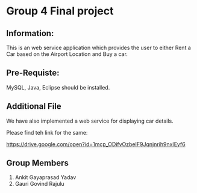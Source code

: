 # Group 4 Final project <br/>
## Information:

This is an web service application which provides the user to either Rent a Car based on the Airport Location and Buy a car.

## Pre-Requiste:

MySQL, Java, Eclipse should be installed.

## Additional File

We have also implemented a web service for displaying car details.

Please find teh link for the same:

https://drive.google.com/open?id=1mcp_ODifvOzbeIF9Jqnjnrih9nxIEyf6

## Group Members
1. Ankit Gayaprasad Yadav <br/>
2. Gauri Govind Rajulu 
